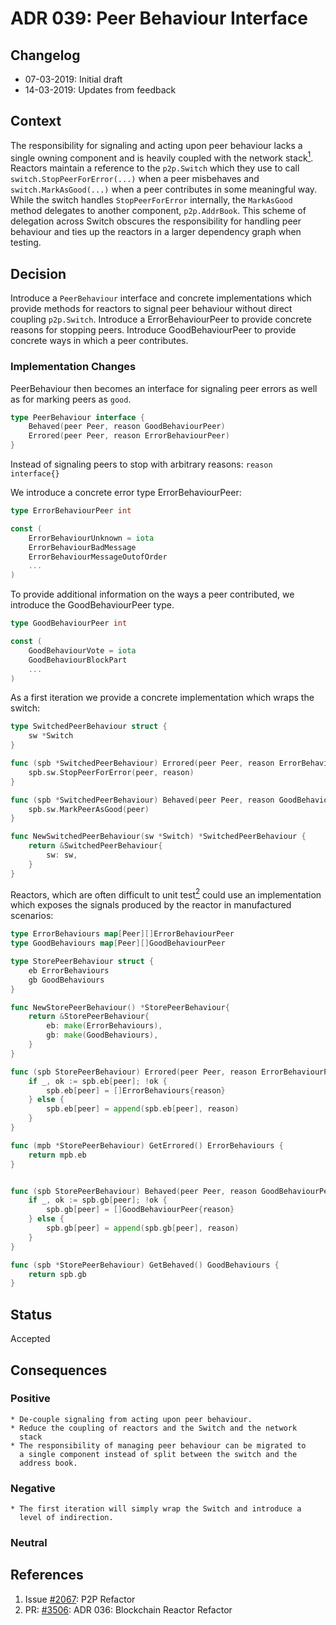 # ADR 039: Peer Behaviour Interface

## Changelog
* 07-03-2019: Initial draft
* 14-03-2019: Updates from feedback

## Context

The responsibility for signaling and acting upon peer behaviour lacks a single 
owning component and is heavily coupled with the network stack[<sup>1</sup>](#references). Reactors
maintain a reference to the `p2p.Switch` which they use to call 
`switch.StopPeerForError(...)` when a peer misbehaves and 
`switch.MarkAsGood(...)` when a peer contributes in some meaningful way. 
While the switch handles `StopPeerForError` internally, the `MarkAsGood` 
method delegates to another component, `p2p.AddrBook`. This scheme of delegation 
across Switch obscures the responsibility for handling peer behaviour
and ties up the reactors in a larger dependency graph when testing.

## Decision

Introduce a `PeerBehaviour` interface and concrete implementations which
provide methods for reactors to signal peer behaviour without direct
coupling `p2p.Switch`.  Introduce a ErrorBehaviourPeer to provide
concrete reasons for stopping peers. Introduce GoodBehaviourPeer to provide
concrete ways in which a peer contributes.

### Implementation Changes

PeerBehaviour then becomes an interface for signaling peer errors as well
as for marking peers as `good`.

```go
type PeerBehaviour interface {
    Behaved(peer Peer, reason GoodBehaviourPeer)
    Errored(peer Peer, reason ErrorBehaviourPeer)
}
```

Instead of signaling peers to stop with arbitrary reasons:
`reason interface{}` 

We introduce a concrete error type ErrorBehaviourPeer:
```go
type ErrorBehaviourPeer int

const (
    ErrorBehaviourUnknown = iota
    ErrorBehaviourBadMessage
    ErrorBehaviourMessageOutofOrder
    ...
)
```

To provide additional information on the ways a peer contributed, we introduce
the GoodBehaviourPeer type.

```go
type GoodBehaviourPeer int

const (
    GoodBehaviourVote = iota
    GoodBehaviourBlockPart
    ...
)
```

As a first iteration we provide a concrete implementation which wraps
the switch:
```go
type SwitchedPeerBehaviour struct {
    sw *Switch
}

func (spb *SwitchedPeerBehaviour) Errored(peer Peer, reason ErrorBehaviourPeer) {
    spb.sw.StopPeerForError(peer, reason)
}

func (spb *SwitchedPeerBehaviour) Behaved(peer Peer, reason GoodBehaviourPeer) {
    spb.sw.MarkPeerAsGood(peer)
}

func NewSwitchedPeerBehaviour(sw *Switch) *SwitchedPeerBehaviour {
    return &SwitchedPeerBehaviour{
        sw: sw,
    }
}
```

Reactors, which are often difficult to unit test[<sup>2</sup>](#references) could use an implementation which exposes the signals produced by the reactor in
manufactured scenarios:

```go
type ErrorBehaviours map[Peer][]ErrorBehaviourPeer
type GoodBehaviours map[Peer][]GoodBehaviourPeer

type StorePeerBehaviour struct {
    eb ErrorBehaviours
    gb GoodBehaviours
}

func NewStorePeerBehaviour() *StorePeerBehaviour{
    return &StorePeerBehaviour{
        eb: make(ErrorBehaviours),
        gb: make(GoodBehaviours),
    }
}

func (spb StorePeerBehaviour) Errored(peer Peer, reason ErrorBehaviourPeer) {
    if _, ok := spb.eb[peer]; !ok {
        spb.eb[peer] = []ErrorBehaviours{reason}
    } else {
        spb.eb[peer] = append(spb.eb[peer], reason)
    }
}

func (mpb *StorePeerBehaviour) GetErrored() ErrorBehaviours {
    return mpb.eb
}


func (spb StorePeerBehaviour) Behaved(peer Peer, reason GoodBehaviourPeer) {
    if _, ok := spb.gb[peer]; !ok {
        spb.gb[peer] = []GoodBehaviourPeer{reason}
    } else {
        spb.gb[peer] = append(spb.gb[peer], reason)
    }
}

func (spb *StorePeerBehaviour) GetBehaved() GoodBehaviours {
    return spb.gb
}
```

## Status

Accepted

## Consequences

### Positive

    * De-couple signaling from acting upon peer behaviour.
    * Reduce the coupling of reactors and the Switch and the network
      stack
    * The responsibility of managing peer behaviour can be migrated to
      a single component instead of split between the switch and the
      address book.

### Negative

    * The first iteration will simply wrap the Switch and introduce a
      level of indirection.

### Neutral

## References

1. Issue [#2067](https://github.com/klyed/tendermint/issues/2067): P2P Refactor
2. PR: [#3506](https://github.com/klyed/tendermint/pull/3506): ADR 036: Blockchain Reactor Refactor
